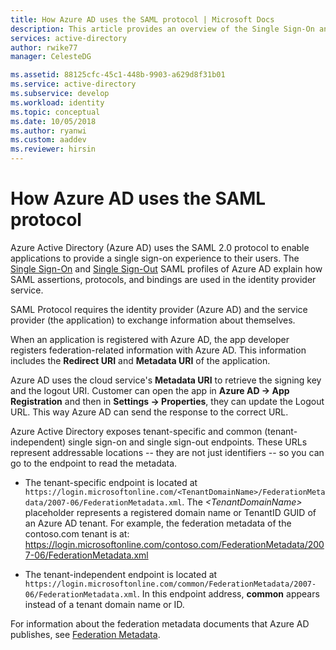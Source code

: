 ```yaml
---
title: How Azure AD uses the SAML protocol | Microsoft Docs
description: This article provides an overview of the Single Sign-On and Single Sign-Out SAML profiles in Azure Active Directory.
services: active-directory
author: rwike77
manager: CelesteDG

ms.assetid: 88125cfc-45c1-448b-9903-a629d8f31b01
ms.service: active-directory
ms.subservice: develop
ms.workload: identity
ms.topic: conceptual
ms.date: 10/05/2018
ms.author: ryanwi
ms.custom: aaddev
ms.reviewer: hirsin
---
```


# How Azure AD uses the SAML protocol

Azure Active Directory (Azure AD) uses the SAML 2.0 protocol to enable applications to provide a single sign-on experience to their users. The [Single Sign-On](single-sign-on-saml-protocol.md) and [Single Sign-Out](single-sign-out-saml-protocol.md) SAML profiles of Azure AD explain how SAML assertions, protocols, and bindings are used in the identity provider service.

SAML Protocol requires the identity provider (Azure AD) and the service provider (the application) to exchange information about themselves.

When an application is registered with Azure AD, the app developer registers federation-related information with Azure AD. This information includes the **Redirect URI** and **Metadata URI** of the application.

Azure AD uses the cloud service's **Metadata URI** to retrieve the signing key and the logout URI. Customer can open the app in **Azure AD -> App Registration** and then in **Settings -> Properties**, they can update the Logout URL. This way Azure AD can send the response to the correct URL. 

Azure Active Directory exposes tenant-specific and common (tenant-independent) single sign-on and single sign-out endpoints. These URLs represent addressable locations -- they are not just identifiers -- so you can go to the endpoint to read the metadata.

* The tenant-specific endpoint is located at `https://login.microsoftonline.com/<TenantDomainName>/FederationMetadata/2007-06/FederationMetadata.xml`. The *\<TenantDomainName>* placeholder represents a registered domain name or TenantID GUID of an Azure AD tenant. For example, the federation metadata of the contoso.com tenant is at: https://login.microsoftonline.com/contoso.com/FederationMetadata/2007-06/FederationMetadata.xml

* The tenant-independent endpoint is located at
  `https://login.microsoftonline.com/common/FederationMetadata/2007-06/FederationMetadata.xml`. In this endpoint address, **common** appears instead of a tenant domain name or ID.

For information about the federation metadata documents that Azure AD publishes, see [Federation Metadata](azure-ad-federation-metadata.md).

